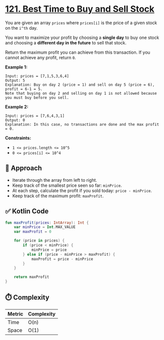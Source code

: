 # [121. Best Time to Buy and Sell Stock](https://leetcode.com/problems/best-time-to-buy-and-sell-stock/description/?envType=study-plan-v2&envId=top-interview-150)

You are given an array <code>prices</code> where <code>prices[i]</code> is the price of a given stock on the <code>i^th</code> day.

You want to maximize your profit by choosing a **single day**  to buy one stock and choosing a **different day in the future**  to sell that stock.

Return the maximum profit you can achieve from this transaction. If you cannot achieve any profit, return <code>0</code>.

**Example 1:** 

```
Input: prices = [7,1,5,3,6,4]
Output: 5
Explanation: Buy on day 2 (price = 1) and sell on day 5 (price = 6), profit = 6-1 = 5.
Note that buying on day 2 and selling on day 1 is not allowed because you must buy before you sell.
```

**Example 2:** 

```
Input: prices = [7,6,4,3,1]
Output: 0
Explanation: In this case, no transactions are done and the max profit = 0.
```

**Constraints:** 

- <code>1 <= prices.length <= 10^5</code>
- <code>0 <= prices[i] <= 10^4</code>

## 🚀 Approach
- Iterate through the array from left to right.
- Keep track of the smallest price seen so far: `minPrice`.
- At each step, calculate the profit if you sold today: `price - minPrice`.
- Keep track of the maximum profit: `maxProfit`.


## ✅ Kotlin Code
```kotlin
fun maxProfit(prices: IntArray): Int {
    var minPrice = Int.MAX_VALUE
    var maxProfit = 0

    for (price in prices) {
        if (price < minPrice) {
            minPrice = price
        } else if (price - minPrice > maxProfit) {
            maxProfit = price - minPrice
        }
    }

    return maxProfit
}
```

## ⏱️ Complexity

| Metric   | Complexity |
|----------|------------|
| Time     | O(n)       |
| Space    | O(1)       |